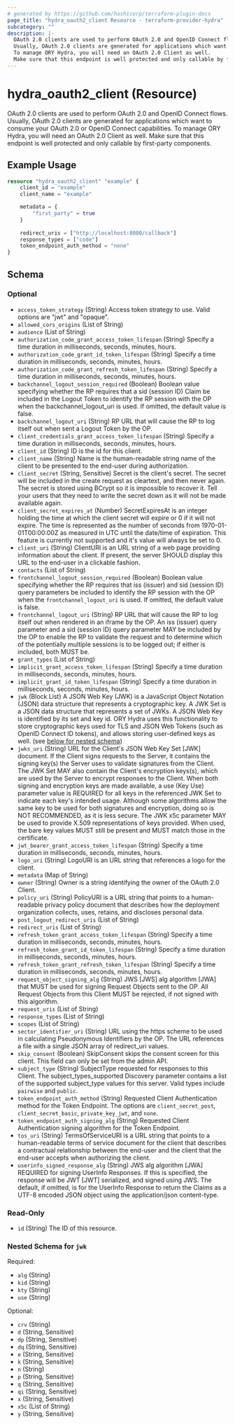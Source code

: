 ```yaml
---
# generated by https://github.com/hashicorp/terraform-plugin-docs
page_title: "hydra_oauth2_client Resource - terraform-provider-hydra"
subcategory: ""
description: |-
  OAuth 2.0 clients are used to perform OAuth 2.0 and OpenID Connect flows.
  Usually, OAuth 2.0 clients are generated for applications which want to consume your OAuth 2.0 or OpenID Connect capabilities.
  To manage ORY Hydra, you will need an OAuth 2.0 Client as well.
  Make sure that this endpoint is well protected and only callable by first-party components.
---
```


# hydra_oauth2_client (Resource)

OAuth 2.0 clients are used to perform OAuth 2.0 and OpenID Connect flows.
Usually, OAuth 2.0 clients are generated for applications which want to consume your OAuth 2.0 or OpenID Connect capabilities.
To manage ORY Hydra, you will need an OAuth 2.0 Client as well.
Make sure that this endpoint is well protected and only callable by first-party components.

## Example Usage

```terraform
resource "hydra_oauth2_client" "example" {
	client_id = "example"
	client_name = "example"

	metadata = {
		"first_party" = true
	}
    
	redirect_uris = ["http://localhost:8080/callback"]
	response_types = ["code"]
	token_endpoint_auth_method = "none"
}
```

<!-- schema generated by tfplugindocs -->
## Schema

### Optional

- `access_token_strategy` (String) Access token strategy to use. Valid options are "jwt" and "opaque".
- `allowed_cors_origins` (List of String)
- `audience` (List of String)
- `authorization_code_grant_access_token_lifespan` (String) Specify a time duration in milliseconds, seconds, minutes, hours.
- `authorization_code_grant_id_token_lifespan` (String) Specify a time duration in milliseconds, seconds, minutes, hours.
- `authorization_code_grant_refresh_token_lifespan` (String) Specify a time duration in milliseconds, seconds, minutes, hours.
- `backchannel_logout_session_required` (Boolean) Boolean value specifying whether the RP requires that a sid (session ID) Claim be included in the Logout Token to identify the RP session with the OP when the backchannel_logout_uri is used. If omitted, the default value is false.
- `backchannel_logout_uri` (String) RP URL that will cause the RP to log itself out when sent a Logout Token by the OP.
- `client_credentials_grant_access_token_lifespan` (String) Specify a time duration in milliseconds, seconds, minutes, hours.
- `client_id` (String) ID is the id for this client.
- `client_name` (String) Name is the human-readable string name of the client to be presented to the end-user during authorization.
- `client_secret` (String, Sensitive) Secret is the client's secret. The secret will be included in the create request as cleartext, and then never again.
The secret is stored using BCrypt so it is impossible to recover it. Tell your users that they need to write the secret down as it will not be made available again.
- `client_secret_expires_at` (Number) SecretExpiresAt is an integer holding the time at which the client secret will expire or 0 if it will not expire.
The time is represented as the number of seconds from 1970-01-01T00:00:00Z as measured in UTC until the date/time of expiration.
This feature is currently not supported and it's value will always be set to 0.
- `client_uri` (String) ClientURI is an URL string of a web page providing information about the client. If present, the server SHOULD display this URL to the end-user in a clickable fashion.
- `contacts` (List of String)
- `frontchannel_logout_session_required` (Boolean) Boolean value specifying whether the RP requires that iss (issuer) and sid (session ID) query parameters be included to identify the RP session with the OP when the `frontchannel_logout_uri` is used. If omitted, the default value is false.
- `frontchannel_logout_uri` (String) RP URL that will cause the RP to log itself out when rendered in an iframe by the OP.
An iss (issuer) query parameter and a sid (session ID) query parameter MAY be included by the OP to enable the RP to validate the request and to determine which of the potentially multiple sessions is to be logged out;
if either is included, both MUST be.
- `grant_types` (List of String)
- `implicit_grant_access_token_lifespan` (String) Specify a time duration in milliseconds, seconds, minutes, hours.
- `implicit_grant_id_token_lifespan` (String) Specify a time duration in milliseconds, seconds, minutes, hours.
- `jwk` (Block List) A JSON Web Key (JWK) is a JavaScript Object Notation (JSON) data structure that represents a cryptographic key.
A JWK Set is a JSON data structure that represents a set of JWKs.
A JSON Web Key is identified by its set and key id. ORY Hydra uses this functionality to store cryptographic keys used for TLS and JSON Web Tokens (such as OpenID Connect ID tokens), and allows storing user-defined keys as well. (see [below for nested schema](#nestedblock--jwk))
- `jwks_uri` (String) URL for the Client's JSON Web Key Set [JWK] document.
If the Client signs requests to the Server, it contains the signing key(s) the Server uses to validate signatures from the Client.
The JWK Set MAY also contain the Client's encryption keys(s), which are used by the Server to encrypt responses to the Client.
When both signing and encryption keys are made available, a use (Key Use) parameter value is REQUIRED for all keys in the referenced JWK Set to indicate each key's intended usage.
Although some algorithms allow the same key to be used for both signatures and encryption, doing so is NOT RECOMMENDED, as it is less secure.
The JWK x5c parameter MAY be used to provide X.509 representations of keys provided. When used, the bare key values MUST still be present and MUST match those in the certificate.
- `jwt_bearer_grant_access_token_lifespan` (String) Specify a time duration in milliseconds, seconds, minutes, hours.
- `logo_uri` (String) LogoURI is an URL string that references a logo for the client.
- `metadata` (Map of String)
- `owner` (String) Owner is a string identifying the owner of the OAuth 2.0 Client.
- `policy_uri` (String) PolicyURI is a URL string that points to a human-readable privacy policy document that describes how the deployment organization collects, uses, retains, and discloses personal data.
- `post_logout_redirect_uris` (List of String)
- `redirect_uris` (List of String)
- `refresh_token_grant_access_token_lifespan` (String) Specify a time duration in milliseconds, seconds, minutes, hours.
- `refresh_token_grant_id_token_lifespan` (String) Specify a time duration in milliseconds, seconds, minutes, hours.
- `refresh_token_grant_refresh_token_lifespan` (String) Specify a time duration in milliseconds, seconds, minutes, hours.
- `request_object_signing_alg` (String) JWS [JWS] alg algorithm [JWA] that MUST be used for signing Request Objects sent to the OP. All Request Objects from this Client MUST be rejected, if not signed with this algorithm.
- `request_uris` (List of String)
- `response_types` (List of String)
- `scopes` (List of String)
- `sector_identifier_uri` (String) URL using the https scheme to be used in calculating Pseudonymous Identifiers by the OP. The URL references a file with a single JSON array of redirect_uri values.
- `skip_consent` (Boolean) SkipConsent skips the consent screen for this client. This field can only be set from the admin API.
- `subject_type` (String) SubjectType requested for responses to this Client. The subject_types_supported Discovery parameter contains a list of the supported subject_type values for this server. Valid types include `pairwise` and `public`.
- `token_endpoint_auth_method` (String) Requested Client Authentication method for the Token Endpoint. The options are `client_secret_post`, `client_secret_basic`, `private_key_jwt`, and `none`.
- `token_endpoint_auth_signing_alg` (String) Requested Client Authentication signing algorithm for the Token Endpoint.
- `tos_uri` (String) TermsOfServiceURI is a URL string that points to a human-readable terms of service document for the client that describes a contractual relationship between the end-user and the client that the end-user accepts when authorizing the client.
- `userinfo_signed_response_alg` (String) JWS alg algorithm [JWA] REQUIRED for signing UserInfo Responses.
If this is specified, the response will be JWT [JWT] serialized, and signed using JWS.
The default, if omitted, is for the UserInfo Response to return the Claims as a UTF-8 encoded JSON object using the application/json content-type.

### Read-Only

- `id` (String) The ID of this resource.

<a id="nestedblock--jwk"></a>
### Nested Schema for `jwk`

Required:

- `alg` (String)
- `kid` (String)
- `kty` (String)
- `use` (String)

Optional:

- `crv` (String)
- `d` (String, Sensitive)
- `dp` (String, Sensitive)
- `dq` (String, Sensitive)
- `e` (String, Sensitive)
- `k` (String, Sensitive)
- `n` (String)
- `p` (String, Sensitive)
- `q` (String, Sensitive)
- `qi` (String, Sensitive)
- `x` (String, Sensitive)
- `x5c` (List of String)
- `y` (String, Sensitive)


